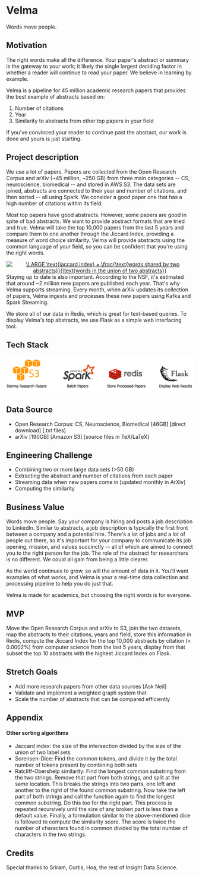 # Velma 

Words move people. 

## Motivation 
The right words make all the difference. Your paper's abstract or summary is the gateway to your work; it likely the single largest deciding factor in whether a reader will continue to read your paper. We believe in learning by example. 

Velma is a pipeline for 45 million academic research papers that provides the best example of abstracts based on: 

1) Number of citations 
2) Year 
3) Similarity to abstracts from other top papers in your field 

If you've convinced your reader to continue past the abstract, our work is done and yours is just starting.  

## Project description 
We use a lot of papers. Papers are collected from the Open Research Corpus and arXiv (~45 million, ~250 GB) from three main categories -- CS, neuroscience, biomedical -- and stored in AWS S3. The data sets are joined, abstracts are connected to their year and number of citations, and then sorted -- all using Spark. We consider a good paper one that has a high number of citations within its field. 

Most top papers have good abstracts. However, some papers are good in spite of bad abstracts. We want to provide abstract formats that are tried and true. Velma will take the top 10,000 papers from the last 5 years and compare them to one another through the Jiccard Index, providing a measure of word choice similarity. Velma will provide abstracts using the common language of your field, so you can be confident that you're using the right words.  

<center>
<a href="https://www.codecogs.com/eqnedit.php?latex=\fn_cm&space;\LARGE&space;\text{jaccard&space;index}&space;=&space;\frac{\text{words&space;shared&space;by&space;two&space;abstracts}}{\text{words&space;in&space;the&space;union&space;of&space;two&space;abstracts}}" target="_blank"><img src="https://latex.codecogs.com/gif.latex?\fn_cm&space;\LARGE&space;\text{jaccard&space;index}&space;=&space;\frac{\text{words&space;shared&space;by&space;two&space;abstracts}}{\text{words&space;in&space;the&space;union&space;of&space;two&space;abstracts}}" title="\LARGE \text{jaccard index} = \frac{\text{words shared by two abstracts}}{\text{words in the union of two abstracts}}" /></a>
</center>
Staying up to date is also important. According to the NSF, it's estimated that around ~2 million new papers are published each year. That's why Velma supports streaming. Every month, when arXiv updates its collection of papers, Velma ingests and processes these new papers using Kafka and Spark Streaming. 

We store all of our data in Redis, which is great for text-based queries. To display Velma's top abstracts,  we use Flask as a simple web interfacing tool. 

## Tech Stack

![Alt text](./tech_stack_v3.png)

## Data Source
- Open Research Corpus: CS, Neuroscience, Biomedical [46GB] [direct download] [.txt files] 
- arXiv [190GB] [Amazon S3] [source files in TeX/LaTeX]

## Engineering Challenge
- Combining two or more large data sets (>50 GB)
- Extracting the abstract and number of citations from each paper
- Streaming data when new papers come in [updated monthly in ArXiv]
- Computing the similarity 

## Business Value
Words move people. Say your company is hiring and posts a job description to LinkedIn. Similar to abstracts, a job description is typically the first front between a company and a potential hire. There's a lot of jobs and a lot of people out there, so it's important for your company to communicate its job opening, mission, and values succinctly -- all of which are aimed to connect you to the right person for the job. The role of the abstract for researchers is no different. We could all gain from being a little clearer. 

As the world continues to grow, so will the amount of data in it. You'll want examples of what works, and Velma is your a real-time data collection and processing pipeline to help you do just that. 

Velma is made for academics, but choosing the right words is for everyone. 

## MVP
Move the Open Research Corpus and arXiv to S3, join the two datasets, map the abstracts to their citations, years and field, store this information in Redis, compute the Jiccard Index for the top 10,000 abstracts by citation (< 0.0002%) from computer science from the last 5 years, display from that subset the top 10 abstracts with the highest Jiccard Index on Flask. 

## Stretch Goals
- Add more research papers from other data sources [Ask Neil]
- Validate and implement a weighted graph system that 
- Scale the number of abstracts that can be compared efficiently 


## Appendix 
#### Other sorting algorithms 
- Jaccard index: the size of the intersection divided by the size of the union of two label sets
- Sorensen-Dice: Find the common tokens, and divide it by the total number of tokens present by combining both sets
- Ratcliff-Obershelp similarity: Find the longest common substring from the two strings. Remove that part from both strings, and split at the same location. This breaks the strings into two parts, one left and another to the right of the found common substring. Now take the left part of both strings and call the function again to find the longest common substring. Do this too for the right part. This process is repeated recursively until the size of any broken part is less than a default value. Finally, a formulation similar to the above-mentioned dice is followed to compute the similarity score. The score is twice the number of characters found in common divided by the total number of characters in the two strings. 

## Credits 
Special thanks to Sriram, Curtis, Hoa, the rest of Insight Data Science. 


